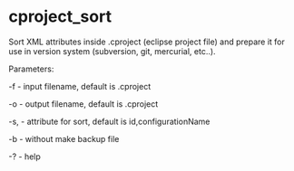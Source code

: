 # cproject_sort
Sort XML attributes inside .cproject (eclipse project file) and prepare it for use in version system (subversion, git, mercurial, etc..).

Parameters:

-f<file> - input filename, default is .cproject

-o<file> - output filename, default is .cproject

-s<attrib>,<attrib> - attribute for sort, default is id,configurationName

-b - without make backup file

-? - help
